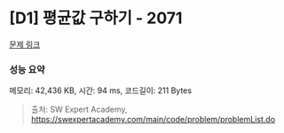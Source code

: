 # [D1] 평균값 구하기 - 2071 

[문제 링크](https://swexpertacademy.com/main/code/problem/problemDetail.do?contestProbId=AV5QRnJqA5cDFAUq) 

### 성능 요약

메모리: 42,436 KB, 시간: 94 ms, 코드길이: 211 Bytes



> 출처: SW Expert Academy, https://swexpertacademy.com/main/code/problem/problemList.do